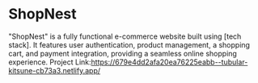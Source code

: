 # ShopNest
"ShopNest" is a fully functional e-commerce website built using [tech stack]. It features user authentication, product management, a shopping cart, and payment integration, providing a seamless online shopping experience.
Project Link:https://679e4dd2afa20ea76225eabb--tubular-kitsune-cb73a3.netlify.app/
